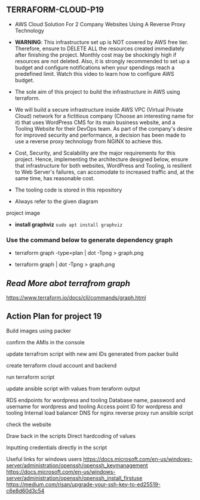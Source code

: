 ## TERRAFORM-CLOUD-P19


- AWS Cloud Solution For 2 Company Websites Using A Reverse Proxy Technology

- **WARNING**: This infrastructure set up is NOT covered by AWS free tier. Therefore, ensure to DELETE ALL the resources created immediately after finishing the project. Monthly cost may be shockingly high if resources are not deleted. Also, it is strongly recommended to set up a budget and configure notifications when your spendings reach a predefined limit. Watch this video to learn how to configure AWS budget.

- The sole aim of this project to build the infrastructure in AWS using terraform.

- We will build a secure infrastructure inside AWS VPC (Virtual Private Cloud) network for a fictitious company (Choose an interesting name for it) that uses WordPress CMS for its main business website, and a Tooling Website for their DevOps team. As part of the company's desire for improved security and performance, a decision has been made to use a reverse proxy technology from NGINX to achieve this.

- Cost, Security, and Scalability are the major requirements for this project. Hence, implementing the architecture designed below, ensure that infrastructure for both websites, WordPress and Tooling, is resilient to Web Server's failures, can accomodate to increased traffic and, at the same time, has reasonable cost.

- The tooling code is stored in this repository

- Always refer to the given diagram

project image

- **install graphviz**
``sudo apt install graphviz``

### Use the command below to generate dependency graph
  
  - terraform graph -type=plan | dot -Tpng > graph.png

  - terraform graph | dot -Tpng > graph.png

## ***Read More abot terrafrom graph***

https://www.terraform.io/docs/cli/commands/graph.html


## Action Plan for project 19
Build images using packer

confirm the AMIs in the console

update terrafrom script with new ami IDs generated from packer build

create terraform cloud account and backend

run terraform script

update ansible script with values from teraform output

RDS endpoints for wordpress and tooling
Database name, password and username for wordpress and tooling
Access point ID for wordpress and tooling
Internal load balancer DNS for nginx reverse proxy
run ansible script

check the website

Draw back in the scripts
Direct hardcoding of values

Inputting credentials directly in the script

Useful links for windows users https://docs.microsoft.com/en-us/windows-server/administration/openssh/openssh_keymanagement https://docs.microsoft.com/en-us/windows-server/administration/openssh/openssh_install_firstuse https://medium.com/risan/upgrade-your-ssh-key-to-ed25519-c6e8d60d3c54
